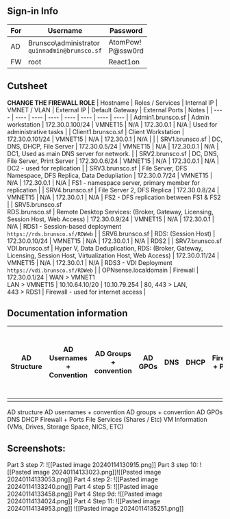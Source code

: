 ## Sign-in Info
| For | Username | Password |
| ---- | ---- | ---- |
| AD | Brunsco\administrator<br>`quinnadmin@brunsco.sf` | AtomPow!<br>P@ssw0rd |
| FW | root | React1on |

## Cutsheet
**CHANGE THE FIREWALL ROLE**
| Hostname | Roles / Services | Internal IP | VMNET / VLAN | External IP | Default Gateway | External Ports | Notes |
| ---- | ---- | ---- | ---- | ---- | ---- | ---- | ---- |
| Admin1.brunsco.sf | Admin workstation | 172.30.0.100/24 | VMNET15 | N/A | 172.30.0.1 | N/A | Used for administrative tasks |
| Client1.brunsco.sf | Client Workstation | 172.30.0.101/24 | VMNET15 | N/A | 172.30.0.1 | N/A |  |
| SRV1.brunsco.sf | DC, DNS, DHCP, File Server | 172.30.0.5/24 | VMNET15 | N/A | 172.30.0.1 | N/A | DC1, Used as main DNS server for network. |
| SRV2.brunsco.sf | DC, DNS, File Server, Print Server | 172.30.0.6/24 | VMNET15 | N/A | 172.30.0.1 | N/A | DC2 - used for replication |
| SRV3.brunsco.sf | File Server, DFS Namespace, DFS Replica, Data Dedupliation | 172.30.0.7/24 | VMNET15 | N/A | 172.30.0.1 | N/A | FS1 - namespace server, primary member for replication |
| SRV4.brunsco.sf | File Server 2, DFS Replica | 172.30.0.8/24 | VMNET15 | N/A | 172.30.0.1 | N/A | FS2 - DFS replication between FS1 & FS2 |
| SRV5.brunsco.sf<br>RDS.brunsco.sf | Remote Desktop Services: (Broker, Gateway, Licensing, Session Host, Web Access)  | 172.30.0.9/24 | VMNET15 | N/A | 172.30.0.1 | N/A | RDS1 - Session-based deployment<br>`https://rds.brunsco.sf/RDWeb` |
| SRV6.brunsco.sf | RDS: (Session Host) | 172.30.0.10/24 | VMNET15 | N/A | 172.30.0.1 | N/A | RDS2 |
| SRV7.brunsco.sf<br>VDI.brunsco.sf | Hyper V, Data Deduplication, RDS: (Broker, Gateway, Licensing, Session Host, Virtualization Host, Web Access) | 172.30.0.11/24 | VMNET15 | N/A | 172.30.0.1 | N/A | RDS3 - VDI Deployment<br>`https://vdi.brunsco.sf/RDWeb` |
| OPNsense.localdomain | Firewall | 172.30.0.1/24 | WAN > VMNET1<br>LAN > VMNET15 | 10.10.64.10/20 | 10.10.79.254 | 80, 443 > LAN,<br>443 > RDS1 | Firewall - used for internet access |

## Documentation information
| AD Structure | AD Usernames + Convention | AD Groups + convention | AD GPOs | DNS | DHCP | Firewall + Ports | File Services (Shares, ETC) | VM Info (VMs, Drives, Storage space, NICS, etc.) |
| ---- | ---- | ---- | ---- | ---- | ---- | ---- | ---- | ---- |
|  |  |  |  |  |  |  |  |  |
AD structure
AD usernames + convention
AD groups + convention
AD GPOs
DNS
DHCP
Firewall + Ports
File Services (Shares / Etc)
VM Information (VMs, Drives, Storage Space, NICS, ETC)

## Screenshots:
Part 3 step 7:
![[Pasted image 20240114130915.png]]
Part 3 step 10:
![[Pasted image 20240114133023.png]]![[Pasted image 20240114133053.png]]
Part 4 step 2:
![[Pasted image 20240114133240.png]]
Part 4 step 5:
![[Pasted image 20240114133458.png]]
Part 4 Step 9d:
![[Pasted image 20240114134024.png]]
Part 4 Step 11:
![[Pasted image 20240114134953.png]]
![[Pasted image 20240114135251.png]]